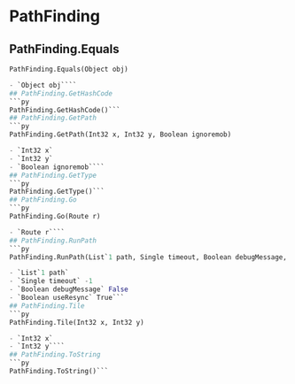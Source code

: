 # PathFinding

## PathFinding.Equals
```py
PathFinding.Equals(Object obj)

- `Object obj````
## PathFinding.GetHashCode
```py
PathFinding.GetHashCode()```
## PathFinding.GetPath
```py
PathFinding.GetPath(Int32 x, Int32 y, Boolean ignoremob)

- `Int32 x` 
- `Int32 y` 
- `Boolean ignoremob````
## PathFinding.GetType
```py
PathFinding.GetType()```
## PathFinding.Go
```py
PathFinding.Go(Route r)

- `Route r````
## PathFinding.RunPath
```py
PathFinding.RunPath(List`1 path, Single timeout, Boolean debugMessage, Boolean useResync)

- `List`1 path` 
- `Single timeout` -1
- `Boolean debugMessage` False
- `Boolean useResync` True```
## PathFinding.Tile
```py
PathFinding.Tile(Int32 x, Int32 y)

- `Int32 x` 
- `Int32 y````
## PathFinding.ToString
```py
PathFinding.ToString()```